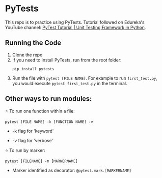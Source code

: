 # PyTests

This repo is to practice using PyTests. Tutorial followed on Edureka's YouTube channel: [PyTest Tutorial | Unit Testing Framework in Python](https://youtu.be/byaxg00Gf9I).

## Running the Code

1. Clone the repo
2. If you need to install PyTests, run from the root folder: 
    ```
    pip install pytests
    ```
3. Run the file with `pytest [FILE NAME]`. For example to run `first_test.py`, you would execute `pytest first_test.py` in the terminal.

## Other ways to run modules:

:star: To run one function within a file:

    pytest [FILE NAME] -k [FUNCTION NAME] -v
    
* -k flag for 'keyword'

* -v flag for 'verbose'

:star:  To run by marker:

    pytest [FILENAME] -m [MARKERNAME]

* Marker identified as decorator: `@pytest.mark.[MARKERNAME]`